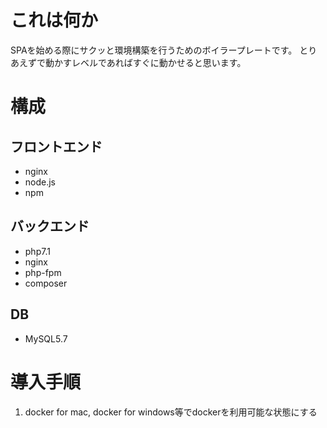 # これは何か

SPAを始める際にサクッと環境構築を行うためのボイラープレートです。
とりあえずで動かすレベルであればすぐに動かせると思います。

# 構成

## フロントエンド

- nginx
- node.js
- npm

## バックエンド

- php7.1
- nginx
- php-fpm
- composer

## DB

- MySQL5.7

# 導入手順

1. docker for mac, docker for windows等でdockerを利用可能な状態にする
1. /frontendディレクトリにフロントエンドのアプリを配置する
1. /backendディレクトリにバックエンドのアプリを配置する
1. /docker-compose/frontend/default.confのドキュメントルートをアプリのドキュメントルートに合わせる
1. /docker-compose/backend/default.confのドキュメントルートをアプリのドキュメントルートに合わせる
1. ディレクトリ直下でdockerを起動する
    ```shell
    $ docker-compose up -d
    ```
1. 必要であればDBを作成する

    項目 | 値
    --- | ---
    host | 127.0.0.1(アプリからDBサーバーを設定する場合はホスト名を `app-db` とする)
    user | root
    pass | root

1. アクセス確認する
    - frontend
        - http://127.0.0.1/80
    - backend
        - http://127.0.0.1/8000

# 主な使い方

1. フロントエンドでnpm installする場合
    ```shell
    # ホストOSにて
    $ docker exec -it frontend bash
    # コンテナにて
    $ cd /var/www/html
    $ npm install
    ```

1. バックエンドでcomposer installする場合
    ```shell
    # ホストOSにて
    $ docker exec -it backend bash
    # コンテナにて
    $ cd /var/www/html
    $ composer install
    ```
